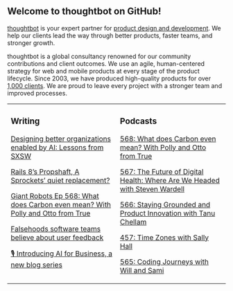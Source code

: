 ## Welcome to thoughtbot on GitHub!

[thoughtbot][1] is your expert partner for [product design and development][2].
We help our clients lead the way through better products, faster teams, and stronger growth.

thoughtbot is a global consultancy renowned for our community contributions and
client outcomes. We use an agile, human-centered strategy for web and mobile
products at every stage of the product lifecycle. Since 2003, we have produced
high-quality products for over [1,000 clients][3]. We are proud to leave every
project with a stronger team and improved processes.

<table><tr><td valign="top" width="50%">

### Writing

<!-- blog starts -->
[Designing better organizations enabled by AI: Lessons from SXSW](https://feed.thoughtbot.com/link/24077/16999784/designing-better-organizations-enabled-by-ai-lessons-from-sxsw)

[Rails 8’s Propshaft, A Sprockets’ quiet replacement?](https://feed.thoughtbot.com/link/24077/16998667/rails-8-s-propshaft-a-sprockets-quiet-replacement)

[Giant Robots Ep 568: What does Carbon even mean? With Polly and Otto from True](https://feed.thoughtbot.com/link/24077/16998026/giant-robots-ep-568-what-does-carbon-even-mean-with-polly-and-otto-from-true)

[Falsehoods software teams believe about user feedback](https://feed.thoughtbot.com/link/24077/16997653/falsehoods-software-teams-believe-about-user-feedback)

[🎙️ Introducing AI for Business, a new blog series](https://feed.thoughtbot.com/link/24077/16996775/introducing-ai-for-business-a-new-blog-series)

<!-- blog ends -->
</td><td valign="top" width="50%">

### Podcasts

<!-- podcasts starts -->
[568: What does Carbon even mean? With Polly and Otto from True](https://podcast.thoughtbot.com/568)

[567: The Future of Digital Health: Where Are We Headed with Steven Wardell](https://podcast.thoughtbot.com/567)

[566: Staying Grounded and Product Innovation with Tanu Chellam ](https://podcast.thoughtbot.com/566)

[457: Time Zones with Sally Hall](https://bikeshed.thoughtbot.com/457)

[565: Coding Journeys with Will and Sami](https://podcast.thoughtbot.com/565)

<!-- podcasts ends -->
</td></tr></table>

[1]: https://thoughtbot.com
[2]: https://thoughtbot.com/services
[3]: https://thoughtbot.com/case-studies
